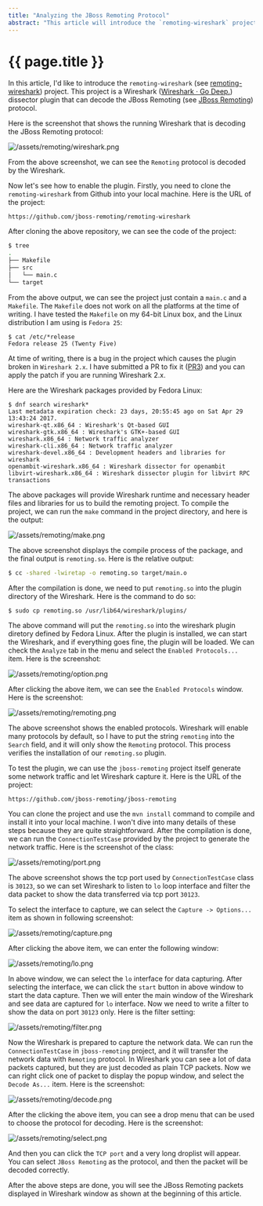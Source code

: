 ```yaml
---
title: "Analyzing the JBoss Remoting Protocol"
abstract: "This article will introduce the `remoting-wireshark` project."
---
```


# {{ page.title }}

In this article, I'd like to introduce the `remoting-wireshark` (see [remoting-wireshark](https://github.com/jboss-remoting/remoting-wireshark)) project. This project is a Wireshark ([Wireshark · Go Deep.](https://www.wireshark.org/)) dissector plugin that can decode the JBoss Remoting (see [JBoss Remoting](http://jbossremoting.jboss.org/)) protocol.

Here is the screenshot that shows the running Wireshark that is decoding the JBoss Remoting protocol:

![/assets/remoting/wireshark.png](/assets/remoting/wireshark.png)

From the above screenshot, we can see the `Remoting` protocol is decoded by the Wireshark. 

Now let's see how to enable the plugin. Firstly, you need to clone the `remoting-wireshark` from Github into your local machine. Here is the URL of the project:

```url
https://github.com/jboss-remoting/remoting-wireshark
```

After cloning the above repository, we can see the code of the project:

```bash
$ tree
.
├── Makefile
├── src
│   └── main.c
└── target
```

From the above output, we can see the project just contain a `main.c` and a `Makefile`. The `Makefile` does not work on all the platforms at the time of writing. I have tested the `Makefile` on my 64-bit Linux box, and the Linux distribution I am using is `Fedora 25`:

```
$ cat /etc/*release
Fedora release 25 (Twenty Five)
```

At time of writing, there is a bug in the project which causes the plugin broken in `Wireshark 2.x`. I have submitted a PR to fix it ([PR3](https://github.com/jboss-remoting/remoting-wireshark/pull/3)) and you can apply the patch if you are running Wireshark 2.x.

Here are the Wireshark packages provided by Fedora Linux:

```
$ dnf search wireshark*
Last metadata expiration check: 23 days, 20:55:45 ago on Sat Apr 29 13:43:24 2017.
wireshark-qt.x86_64 : Wireshark's Qt-based GUI
wireshark-gtk.x86_64 : Wireshark's GTK+-based GUI
wireshark.x86_64 : Network traffic analyzer
wireshark-cli.x86_64 : Network traffic analyzer
wireshark-devel.x86_64 : Development headers and libraries for wireshark
openambit-wireshark.x86_64 : Wireshark dissector for openambit
libvirt-wireshark.x86_64 : Wireshark dissector plugin for libvirt RPC transactions
```

The above packages will provide Wireshark runtime and necessary header files and libraries for us to build the remoting project. To compile the project, we can run the `make` command in the project directory, and here is the output:

![/assets/remoting/make.png](/assets/remoting/make.png)

The above screenshot displays the compile process of the package, and the final output is `remoting.so`. Here is the relative output:

```bash
$ cc -shared -lwiretap -o remoting.so target/main.o
```

After the compilation is done, we need to put `remoting.so` into the plugin directory of the Wireshark. Here is the command to do so:

```bash
$ sudo cp remoting.so /usr/lib64/wireshark/plugins/
```

The above command will put the `remoting.so` into the wireshark plugin diretory defined by Fedora Linux. After the plugin is installed, we can start the Wireshark, and if everything goes fine, the plugin will be loaded. We can check the `Analyze` tab in the menu and select the `Enabled Protocols...` item. Here is the screenshot:

![/assets/remoting/option.png](/assets/remoting/option.png)

After clicking the above item, we can see the `Enabled Protocols` window. Here is the screenshot:

![/assets/remoting/remoting.png](/assets/remoting/remoting.png)

The above screenshot shows the enabled protocols. Wireshark will enable many protocols by default, so I have to put the string `remoting` into the `Search` field, and it will only show the `Remoting` protocol. This process verifies the installation of our `remoting.so` plugin.

To test the plugin, we can use the `jboss-remoting` project itself generate some network traffic and let Wireshark capture it. Here is the URL of the project:

```url
https://github.com/jboss-remoting/jboss-remoting
```

You can clone the project and use the `mvn install` command to compile and install it into your local machine. I won't dive into many details of these steps because they are quite straightforward. After the compilation is done, we can run the `ConnectionTestCase` provided by the project to generate the network traffic. Here is the screenshot of the class:

![/assets/remoting/port.png](/assets/remoting/port.png)

The above screenshot shows the tcp port used by `ConnectionTestCase` class is `30123`, so we can set Wireshark to listen to `lo` loop interface and filter the data packet to show the data transferred via tcp port `30123`.

To select the interface to capture, we can select the `Capture -> Options...` item as shown in following screenshot:
 
![/assets/remoting/capture.png](/assets/remoting/capture.png)

After clicking the above item, we can enter the following window:

![/assets/remoting/lo.png](/assets/remoting/lo.png)

In above window, we can select the `lo` interface for data capturing. After selecting the interface, we can click the `start` button in above window to start the data capture. Then we will enter the main window of the Wireshark and see data are captured for `lo` interface. Now we need to write a filter to show the data on port `30123` only. Here is the filter setting:
 
![/assets/remoting/filter.png](/assets/remoting/filter.png)

Now the Wireshark is prepared to capture the network data. We can run the `ConnectionTestCase` in `jboss-remoting` project, and it will transfer the network data with `Remoting` protocol. In Wireshark you can see a lot of data packets captured, but they are just decoded as plain TCP packets. Now we can right click one of packet to display the popup window, and select the `Decode As...` item. Here is the screenshot:

![/assets/remoting/decode.png](/assets/remoting/decode.png)

After the clicking the above item, you can see a drop menu that can be used to choose the protocol for decoding. Here is the screenshot:

![/assets/remoting/select.png](/assets/remoting/select.png)

And then you can click the `TCP port` and a very long droplist will appear. You can select `JBoss Remoting` as the protocol, and then the packet will be decoded correctly.

After the above steps are done, you will see the JBoss Remoting packets displayed in Wireshark window as shown at the beginning of this article.
